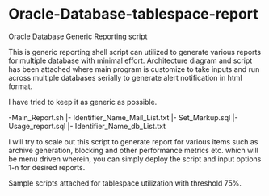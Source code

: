 # Oracle-Database-tablespace-report
Oracle Database Generic Reporting script

This is generic reporting shell script can utilized to generate various reports for multiple database with minimal effort. 
Architecture diagram and script has been attached where main program is customize to take inputs and run across multiple databases serially to generate alert notification in html format.
 
I have tried to keep it as generic as possible.

-Main_Report.sh
        |- Identifier_Name_Mail_List.txt
	  |- Set_Markup.sql
	  |- Usage_report.sql
	  |- Identifier_Name_db_List.txt

I will try to scale out this script to generate report for various items such as archive generation, blocking and other performance metrics etc. which will be menu driven wherein, you can simply deploy the script and input options 1-n for desired reports.

Sample scripts attached for tablespace utilization with threshold 75%.


